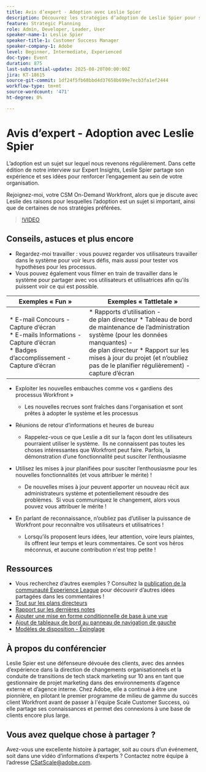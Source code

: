 ```yaml
---
title: Avis d’expert - Adoption avec Leslie Spier
description: Découvrez les stratégies d’adoption de Leslie Spier pour stimuler l’engagement de Workfront, améliorer les processus et reconnaître les contributions des utilisateurs.
feature: Strategic Planning
role: Admin, Developer, Leader, User
speaker-name-1: Leslie Spier
speaker-title-1: Customer Success Manager
speaker-company-1: Adobe
level: Beginner, Intermediate, Experienced
doc-type: Event
duration: 875
last-substantial-update: 2025-08-20T00:00:00Z
jira: KT-18615
source-git-commit: 1df24f5fb68bbd4d37658b699e7ecb3fa1ef2444
workflow-type: tm+mt
source-wordcount: '471'
ht-degree: 0%

---
```



# Avis d’expert - Adoption avec Leslie Spier

L’adoption est un sujet sur lequel nous revenons régulièrement. Dans cette édition de notre interview sur Expert Insights, Leslie Spier partage son expérience et ses idées pour renforcer l’engagement au sein de votre organisation.

Rejoignez-moi, votre CSM On-Demand Workfront, alors que je discute avec Leslie des raisons pour lesquelles l’adoption est un sujet si important, ainsi que de certaines de nos stratégies préférées.

>[!VIDEO](https://video.tv.adobe.com/v/3469893/?learn=on&enablevpops)

## Conseils, astuces et plus encore

* Regardez-moi travailler : vous pouvez regarder vos utilisateurs travailler dans le système pour voir leurs défis, mais aussi pour tester vos hypothèses pour les processus. 
* Vous pouvez également vous filmer en train de travailler dans le système pour partager avec vos utilisateurs et utilisatrices afin qu’ils puissent voir ce qui est possible. 


| Exemples « Fun »  | Exemples « Tattletale » |
|---|---|
| * E-mail Concours - Capture d’écran <br> * E-mails Informations - Capture d’écran <br> * Badges d’accomplissement - Capture d’écran  | * Rapports d’utilisation - <br> de plan directeur * Tableau de bord de maintenance de l’administration système (pour les données manquantes) - <br> de plan directeur * Rapport sur les mises à jour du projet (et n’oubliez pas de le planifier régulièrement) - capture d’écran |


* Exploiter les nouvelles embauches comme vos « gardiens des processus Workfront » 
   * Les nouvelles recrues sont fraîches dans l&#39;organisation et sont prêtes à adopter le système et les processus 

* Réunions de retour d’informations et heures de bureau 
   * Rappelez-vous ce que Leslie a dit sur la façon dont les utilisateurs pourraient utiliser le système.  Ils ne connaissent pas toutes les choses intéressantes que Workfront peut faire. Parfois, la démonstration d’une fonctionnalité peut susciter l’enthousiasme 

* Utilisez les mises à jour planifiées pour susciter l’enthousiasme pour les nouvelles fonctionnalités (et vous attribuer le mérite) ! 
   * De nouvelles mises à jour peuvent apporter un nouveau récit aux administrateurs système et potentiellement résoudre des problèmes.  Si vous communiquez le changement, alors vous pouvez vous attribuer le mérite ! 

* En parlant de reconnaissance, n’oubliez pas d’utiliser la puissance de Workfront pour reconnaître vos utilisateurs et utilisatrices ! 
   * Lorsqu’ils proposent leurs idées, leur attention, voire leurs plaintes, ils offrent leur temps et leurs commentaires. Ce sont vos héros méconnus, et aucune contribution n&#39;est trop petite ! 

## Ressources

* Vous recherchez d’autres exemples ? Consultez la [publication de la communauté Experience League](https://experienceleaguecommunities.adobe.com/t5/workfront-discussions/video-august-2023-workfront-expert-insights-adoption-with-leslie/td-p/613314) pour découvrir d’autres idées partagées dans les commentaires !
* [Tout sur les plans directeurs](https://experienceleague.adobe.com/docs/workfront/using/administration-and-setup/blueprints/blueprints.html?lang=en)
* [Rapport sur les dernières notes](https://experienceleague.adobe.com/docs/workfront/using/basics/update-work-items-view-updates/view-all-updates-in-a-report.html?lang=en)
* [Ajouter une mise en forme conditionnelle de base à une vue](https://experienceleague.adobe.com/docs/workfront-learn/tutorials-workfront/reporting/basic-reporting/add-basic-conditional-formatting-to-a-view.html?lang=en)
* [Ajout de tableaux de bord au panneau de navigation de gauche](https://experienceleague.adobe.com/docs/workfront/using/basics/navigate/simplified-left-navigation.html?lang=en)
* [Modèles de disposition - Épinglage](https://experienceleague.adobe.com/docs/workfront/using/administration-and-setup/customize/layout-templates/customize-pinned-pages.html?lang=en)

## À propos du conférencier

Leslie Spier est une défenseure dévouée des clients, avec des années d’expérience dans la direction de changements organisationnels et la conduite de transitions de tech stack marketing sur 10 ans en tant que gestionnaire de projet marketing dans des environnements d’agence externe et d’agence interne. Chez Adobe, elle a continué à être une pionnière, en pilotant le premier programme de milieu de gamme du succès client Workfront avant de passer à l&#39;équipe Scale Customer Success, où elle partage ses connaissances et permet des connexions à une base de clients encore plus large. 

## Vous avez quelque chose à partager ?

Avez-vous une excellente histoire à partager, soit au cours d’un événement, soit dans une vidéo d’informations d’experts ? Contactez notre équipe à l’adresse [CSatScale@adobe.com](mailto:CSatScale@adobe.com).
